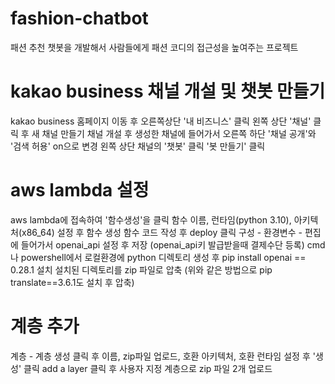 # fashion-chatbot

패션 추천 챗봇을 개발해서 사람들에게 패션 코디의 접근성을 높여주는 프로젝트


# kakao business 채널 개설 및 챗봇 만들기

kakao business 홈페이지 이동 후 오른쪽상단 '내 비즈니스' 클릭
왼쪽 상단 '채널' 클릭 후 새 채널 만들기
채널 개설 후 생성한 채널에 들어가서 오른쪽 하단 '채널 공개'와 '검색 허용' on으로 변경
왼쪽 상단 채널의 '챗봇' 클릭
'봇 만들기' 클릭

# aws lambda 설정

aws lambda에 접속하여 '함수생성'을 클릭
함수 이름, 런타임(python 3.10), 아키텍처(x86_64) 설정 후 함수 생성
함수 코드 작성 후 deploy 클릭
구성 - 환경변수 - 편집에 들어가서 openai_api 설정 후 저장 (openai_api키 발급받을때 결제수단 등록)
cmd나 powershell에서 로컬환경에 python 디렉토리 생성 후 pip install openai == 0.28.1 설치
설치된 디렉토리를 zip 파일로 압축 (위와 같은 방법으로 pip translate==3.6.1도 설치 후 압축)

# 계층 추가

계층 - 계층 생성 클릭 후 이름, zip파일 업로드, 호환 아키텍처, 호환 런타임 설정 후 '생성' 클릭
add a layer 클릭 후 사용자 지정 계층으로 zip 파일 2개 업로드

